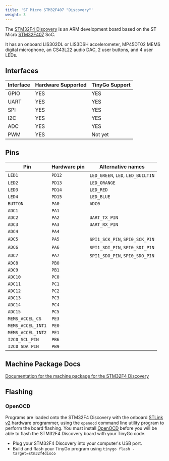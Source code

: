 ```yaml
---
title: 'ST Micro STM32F407 "Discovery"'
weight: 3
---
```


The [STM32F4 Discovery](https://www.st.com/en/evaluation-tools/stm32f4discovery.html) is an ARM development board based on the ST Micro [STM32F407](https://www.st.com/resource/en/datasheet/stm32f407vg.pdf) SoC.

It has an onboard LIS302DL or LIS3DSH accelerometer, MP45DT02 MEMS digital microphone, an
CS43L22 audio DAC, 2 user buttons, and 4 user LEDs.

## Interfaces

| Interface | Hardware Supported | TinyGo Support |
| --------- | ------------- | ----- |
| GPIO      | YES | YES |
| UART      | YES | YES |
| SPI      | YES | YES |
| I2C      | YES | YES |
| ADC      | YES | YES |
| PWM      | YES | Not yet |

## Pins

| Pin               | Hardware pin | Alternative names |
| ----------------- | ------------ | ----------------- |
| `LED1`            | `PD12`       | `LED_GREEN`, `LED`, `LED_BUILTIN` |
| `LED2`            | `PD13`       | `LED_ORANGE`      |
| `LED3`            | `PD14`       | `LED_RED`         |
| `LED4`            | `PD15`       | `LED_BLUE`        |
| `BUTTON`          | `PA0`        | `ADC0`            |
| `ADC1`            | `PA1`        |                   |
| `ADC2`            | `PA2`        | `UART_TX_PIN`     |
| `ADC3`            | `PA3`        | `UART_RX_PIN`     |
| `ADC4`            | `PA4`        |                   |
| `ADC5`            | `PA5`        | `SPI1_SCK_PIN`, `SPI0_SCK_PIN` |
| `ADC6`            | `PA6`        | `SPI1_SDI_PIN`, `SPI0_SDI_PIN` |
| `ADC7`            | `PA7`        | `SPI1_SDO_PIN`, `SPI0_SDO_PIN` |
| `ADC8`            | `PB0`        |                   |
| `ADC9`            | `PB1`        |                   |
| `ADC10`           | `PC0`        |                   |
| `ADC11`           | `PC1`        |                   |
| `ADC12`           | `PC2`        |                   |
| `ADC13`           | `PC3`        |                   |
| `ADC14`           | `PC4`        |                   |
| `ADC15`           | `PC5`        |                   |
| `MEMS_ACCEL_CS`   | `PE3`        |                   |
| `MEMS_ACCEL_INT1` | `PE0`        |                   |
| `MEMS_ACCEL_INT2` | `PE1`        |                   |
| `I2C0_SCL_PIN`    | `PB6`        |                   |
| `I2C0_SDA_PIN`    | `PB9`        |                   |

## Machine Package Docs

[Documentation for the machine package for the STM32F4 Discovery](../machine/stm32f4disco)

## Flashing

### OpenOCD

Programs are loaded onto the STM32F4 Discovery with the onboard [STLink v2](https://www.st.com/en/development-tools/st-link-v2.html) hardware programmer, using the `openocd` command line utility program to perform the board flashing. You must install [OpenOCD](http://openocd.org/) before you will be able to flash the STM32F4 Discovery board with your TinyGo code.

- Plug your STM32F4 Discovery into your computer's USB port.
- Build and flash your TinyGo program using `tinygo flash -target=stm32f4disco`

